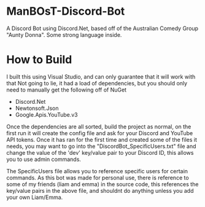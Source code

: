 # ManBOsT-Discord-Bot
A Discord Bot using Discord.Net, based off of the Australian Comedy Group "Aunty Donna". Some strong language inside.

# How to Build
I built this using Visual Studio, and can only guarantee that it will work with that
Not going to lie, it had a load of dependencies, but you should only need to manually get the following off of NuGet

- Discord.Net
- Newtonsoft.Json
- Google.Apis.YouTube.v3

Once the dependencies are all sorted, build the project as normal, on the first run it will create the config file and ask for your Discord and YouTube API tokens.
Once it has ran for the first time and created some of the files it needs, you may want to go into the "DiscordBot_SpecificUsers.txt" file and change the value of the 'dev' key/value pair to your Discord ID, this allows you to use admin commands. 

The SpecificUsers file allows you to reference specific users for certain commands. As this bot was made for personal use, there is reference to some of my friends (liam and emma) in the source code, this references the key/value pairs in the above file, and shouldnt do anything unless you add your own Liam/Emma.
